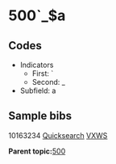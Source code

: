 # 500\`\_$a

## Codes

-   Indicators
    -   First: \`
    -   Second: \_
-   Subfield: a

## Sample bibs

10163234 [Quicksearch](https://search.library.yale.edu/catalog/10163234) [VXWS](http://prodorbis.library.yale.edu:7014/vxws/GetHoldingsService?bibId=10163234)

**Parent topic:**[500](../../tags/500/500.md)

